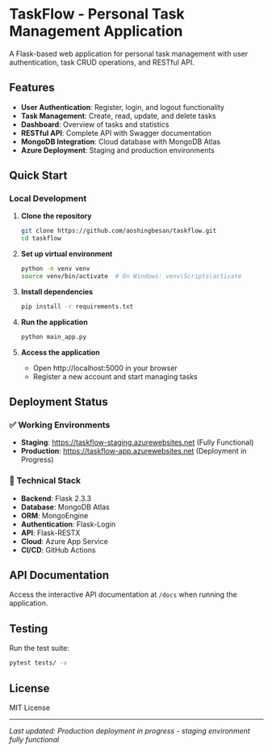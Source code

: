 # TaskFlow - Personal Task Management Application

A Flask-based web application for personal task management with user authentication, task CRUD operations, and RESTful API.

## Features

- **User Authentication**: Register, login, and logout functionality
- **Task Management**: Create, read, update, and delete tasks
- **Dashboard**: Overview of tasks and statistics
- **RESTful API**: Complete API with Swagger documentation
- **MongoDB Integration**: Cloud database with MongoDB Atlas
- **Azure Deployment**: Staging and production environments

## Quick Start

### Local Development

1. **Clone the repository**
   ```bash
   git clone https://github.com/aoshingbesan/taskflow.git
   cd taskflow
   ```

2. **Set up virtual environment**
   ```bash
   python -m venv venv
   source venv/bin/activate  # On Windows: venv\Scripts\activate
   ```

3. **Install dependencies**
   ```bash
   pip install -r requirements.txt
   ```

4. **Run the application**
   ```bash
   python main_app.py
   ```

5. **Access the application**
   - Open http://localhost:5000 in your browser
   - Register a new account and start managing tasks

## Deployment Status

### ✅ Working Environments
- **Staging**: https://taskflow-staging.azurewebsites.net (Fully Functional)
- **Production**: https://taskflow-app.azurewebsites.net (Deployment in Progress)

### 🔧 Technical Stack
- **Backend**: Flask 2.3.3
- **Database**: MongoDB Atlas
- **ORM**: MongoEngine
- **Authentication**: Flask-Login
- **API**: Flask-RESTX
- **Cloud**: Azure App Service
- **CI/CD**: GitHub Actions

## API Documentation

Access the interactive API documentation at `/docs` when running the application.

## Testing

Run the test suite:
```bash
pytest tests/ -v
```

## License

MIT License

---
*Last updated: Production deployment in progress - staging environment fully functional*
